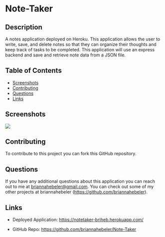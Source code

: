 # Note-Taker

## Description

A notes application deployed on Heroku. This application allows the user to write, save, and delete notes so that they can organize their thoughts and keep track of tasks to be completed. This application will use an express backend and save and retrieve note data from a JSON file.

## Table of Contents  
* [Screenshots](#screenshots)
* [Contributing](#contributing)
* [Questions](#questions)
* [Links](#links) 

## Screenshots
![](./assets/screenshots/screenshot.png)

## Contributing
To contribute to this project you can fork this GitHub repository.

## Questions
If you have any additional questions about this application you can reach out to me at briannahebeler@gmail.com.
You can check out some of my other projects at briannahebeler (https://github.com/briannahebeler).

## Links

* Deployed Application: https://notetaker-briheb.herokuapp.com/ 

* GitHub Repo: https://github.com/briannahebeler/Note-Taker
